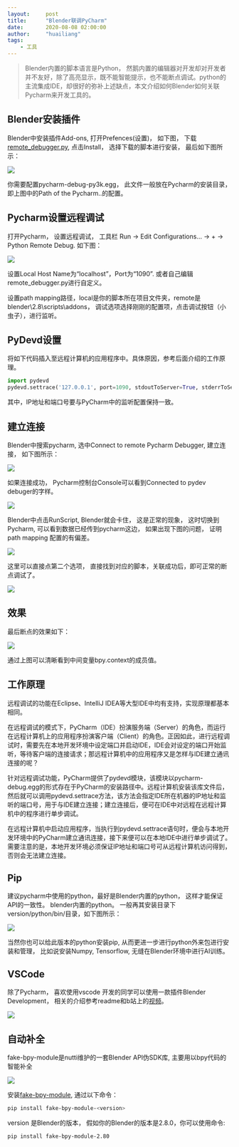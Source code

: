 ```yaml
---
layout:     post
title:      "Blender联调PyCharm"
date:       2020-08-08 02:00:00
author:     "huailiang"
tags:
    - 工具
---
```



>Blender内置的脚本语言是Python， 然鹅内置的编辑器对开发却对开发者并不友好，除了高亮显示，既不能智能提示，也不能断点调试。python的主流集成IDE，却很好的弥补上述缺点，本文介绍如何Blender如何关联Pycharm来开发工具的。

## Blender安装插件

Blender中安装插件Add-ons, 打开Prefences(设置)， 如下图， 下载[remote_debugger.py][i5], 点击Install， 选择下载的脚本进行安装， 最后如下图所示：

![](/img/post-blender/3.png)


你需要配置pycharm-debug-py3k.egg， 此文件一般放在Pycharm的安装目录，即上图中的Path of the Pycharm..的配置。

## Pycharm设置远程调试

打开Pycharm， 设置远程调试， 工具栏 Run → Edit Configurations… → + → Python Remote Debug. 如下图：

![](/img/post-blender/2.png)


设置Local Host Name为“localhost”，Port为“1090”. 或者自己编辑remote_debugger.py进行自定义。


设置path mapping路径，local是你的脚本所在项目文件夹，remote是blender\2.8\scripts\addons， 调试选项选择刚刚的配置项，点击调试按钮（小虫子），进行监听。

## PyDevd设置

将如下代码插入至远程计算机的应用程序中。具体原因，参考后面介绍的工作原理。

```py
import pydevd
pydevd.settrace('127.0.0.1', port=1090, stdoutToServer=True, stderrToServer=True)
```

其中，IP地址和端口号要与PyCharm中的监听配置保持一致。

## 建立连接

Blender中搜索pycharm, 选中Connect to remote Pycharm Debugger, 建立连接， 如下图所示：

![](/img/post-blender/4.png)


如果连接成功， Pycharm控制台Console可以看到Connected to pydev debuger的字样。

![](/img/post-blender/5.png)

Blender中点击RunScript, Blender就会卡住， 这是正常的现象， 这时切换到Pycharm, 可以看到数据已经传到pycharm这边， 如果出现下图的问题， 证明path mapping 配置的有偏差。

![](/img/post-blender/7.png)



这里可以直接点第二个选项， 直接找到对应的脚本，关联成功后，即可正常的断点调试了。

![](/img/post-blender/8.png)


## 效果

最后断点的效果如下：

![](/img/post-blender/1.png)

通过上图可以清晰看到中间变量bpy.context的成员值。


## 工作原理

远程调试的功能在Eclipse、IntelliJ IDEA等大型IDE中均有支持，实现原理都基本相同。

在远程调试的模式下，PyCharm（IDE）扮演服务端（Server）的角色，而运行在远程计算机上的应用程序扮演客户端（Client）的角色。正因如此，进行远程调试时，需要先在本地开发环境中设定端口并启动IDE，IDE会对设定的端口开始监听，等待客户端的连接请求；那远程计算机中的应用程序又是怎样与IDE建立通讯连接的呢？

针对远程调试功能，PyCharm提供了pydevd模块，该模块以pycharm-debug.egg的形式存在于PyCharm的安装路径中。远程计算机安装该库文件后，然后就可以调用pydevd.settrace方法，该方法会指定IDE所在机器的IP地址和监听的端口号，用于与IDE建立连接；建立连接后，便可在IDE中对远程在远程计算机中的程序进行单步调试。

在远程计算机中启动应用程序，当执行到pydevd.settrace语句时，便会与本地开发环境中的PyCharm建立通讯连接，接下来便可以在本地IDE中进行单步调试了。需要注意的是，本地开发环境必须保证IP地址和端口号可从远程计算机访问得到，否则会无法建立连接。

## Pip

建议pycharm中使用的python，最好是Blender内置的python， 这样才能保证API的一致性。 blender内置的python。  一般再其安装目录下 version/python/bin/目录，如下图所示：

![](/img/post-blender/6.png)

当然你也可以给此版本的python安装pip, 从而更进一步进行python外来包进行安装和管理， 比如说安装Numpy, Tensorflow, 无缝在Blender环境中进行AI训练。

## VSCode

除了Pycharm， 喜欢使用vscode 开发的同学可以使用一款插件Blender Development， 相关的介绍参考readme和b站上的[视频][i7]。


![](/img/post-blender/10.jpg)

## 自动补全

fake-bpy-module是nutti维护的一套Blender API伪SDK库, 主要用以bpy代码的智能补全

![](/img/post-blender/9.png)

安装[fake-bpy-module][i3], 通过以下命令：

```sh
pip install fake-bpy-module-<version>
```

version 是Blender的版本， 假如你的Blender的版本是2.8.0，你可以使用命令:

```sh 
pip install fake-bpy-module-2.80
```


[i1]: https://github.com/sybrenstuvel/random-blender-addons
[i2]: https://www.jianshu.com/p/faa27df976a2
[i3]: https://github.com/xh542428798/fake-bpy-module
[i4]: https://code.blender.org/2015/10/debugging-python-code-with-pycharm/
[i5]: https://github.com/sybrenstuvel/random-blender-addons/blob/master/remote_debugger.py
[i6]: https://www.cnblogs.com/jinjiangongzuoshi/p/5638706.html
[i7]: https://www.bilibili.com/video/BV1EJ41187hT?from=search&seid=15575246445719372188